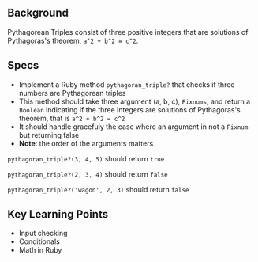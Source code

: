 ## Background

Pythagorean Triples consist of three positive integers that are solutions of Pythagoras's theorem, `a^2 + b^2 = c^2`.

## Specs

- Implement a Ruby method `pythagoran_triple?` that checks if three numbers are Pythagorean triples
- This method should take three argument (a, b, c), `Fixnums`, and return a `Boolean` indicating if the three integers are solutions of Pythagoras's theorem, that is `a^2 + b^2 = c^2`
- It should handle gracefuly the case where an argument in not a `Fixnum` but returning false
- **Note**: the order of the arguments matters

`pythagoran_triple?(3, 4, 5)` should return `true`

`pythagoran_triple?(2, 3, 4)` should return `false`

`pythagoran_triple?('wagon', 2, 3)` should return `false`

## Key Learning Points

- Input checking
- Conditionals
- Math in Ruby
